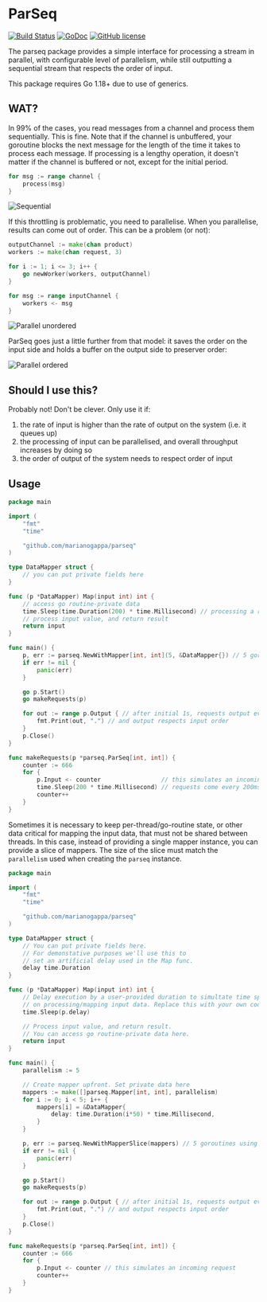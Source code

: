# ParSeq 
[![Build Status](https://img.shields.io/travis/MarianoGappa/parseq.svg)](https://travis-ci.org/MarianoGappa/parseq) 
[![GoDoc](https://godoc.org/github.com/MarianoGappa/parseq?status.svg)](https://godoc.org/github.com/MarianoGappa/parseq) 
[![GitHub license](https://img.shields.io/badge/license-MIT-blue.svg)](https://raw.githubusercontent.com/MarianoGappa/parseq/master/LICENSE)

The parseq package provides a simple interface for processing a stream in parallel,
with configurable level of parallelism, while still outputting a sequential stream
that respects the order of input.

This package requires Go 1.18+ due to use of generics.

## WAT?

In 99% of the cases, you read messages from a channel and process them sequentially. This is fine. Note that if the channel is unbuffered, your goroutine blocks the next message for the length of the time it takes to process each message. If processing is a lengthy operation, it doesn't matter if the channel is buffered or not, except for the initial period.

```go
for msg := range channel {
	process(msg)
}
```

![Sequential](sequential.png)

If this throttling is problematic, you need to parallelise. When you parallelise, results can come out of order. This can be a problem (or not):

```go
outputChannel := make(chan product)
workers := make(chan request, 3)

for i := 1; i <= 3; i++ {
	go newWorker(workers, outputChannel)
}

for msg := range inputChannel {
	workers <- msg
}
```

![Parallel unordered](parallel_unordered.png)

ParSeq goes just a little further from that model: it saves the order on the input side and holds a buffer on the output side to preserver order:

![Parallel ordered](parallel_ordered.png)

## Should I use this?

Probably not! Don't be clever. Only use it if:

1. the rate of input is higher than the rate of output on the system (i.e. it queues up)
2. the processing of input can be parallelised, and overall throughput increases by doing so
3. the order of output of the system needs to respect order of input

## Usage

```go
package main

import (
	"fmt"
	"time"

	"github.com/marianogappa/parseq"
)

type DataMapper struct {
	// you can put private fields here
}

func (p *DataMapper) Map(input int) int {
	// access go routine-private data
	time.Sleep(time.Duration(200) * time.Millisecond) // processing a request takes 1s
	// process input value, and return result
	return input
}

func main() {
	p, err := parseq.NewWithMapper[int, int](5, &DataMapper{}) // 5 goroutines using the process function
	if err != nil {
		panic(err)
	}

	go p.Start()
	go makeRequests(p)

	for out := range p.Output { // after initial 1s, requests output every ~200ms
		fmt.Print(out, ".") // and output respects input order
	}
	p.Close()
}

func makeRequests(p *parseq.ParSeq[int, int]) {
	counter := 666
	for {
		p.Input <- counter                 // this simulates an incoming request
		time.Sleep(200 * time.Millisecond) // requests come every 200ms
		counter++
	}
}
```

Sometimes it is necessary to keep per-thread/go-routine state, or other data critical for mapping the input data, that must not be shared between threads. In this case, instead of providing a single mapper instance, you can provide a slice of mappers. The size of the slice must match the `parallelism` used when creating the `parseq` instance.

```go
package main

import (
	"fmt"
	"time"

	"github.com/marianogappa/parseq"
)

type DataMapper struct {
	// You can put private fields here.
	// For demonstative purposes we'll use this to
	// set an artificial delay used in the Map func.
	delay time.Duration
}

func (p *DataMapper) Map(input int) int {
	// Delay execution by a user-provided duration to simultate time spent
	// on processing/mapping input data. Replace this with your own code.
	time.Sleep(p.delay)

	// Process input value, and return result.
	// You can access go routine-private data here.
	return input
}

func main() {
	parallelism := 5

	// Create mapper upfront. Set private data here
	mappers := make([]parseq.Mapper[int, int], parallelism)
	for i := 0; i < 5; i++ {
		mappers[i] = &DataMapper{
			delay: time.Duration(i*50) * time.Millisecond,
		}
	}

	p, err := parseq.NewWithMapperSlice(mappers) // 5 goroutines using the process function
	if err != nil {
		panic(err)
	}

	go p.Start()
	go makeRequests(p)

	for out := range p.Output { // after initial 1s, requests output every ~200ms
		fmt.Print(out, ".") // and output respects input order
	}
	p.Close()
}

func makeRequests(p *parseq.ParSeq[int, int]) {
	counter := 666
	for {
		p.Input <- counter // this simulates an incoming request
		counter++
	}
}
```
